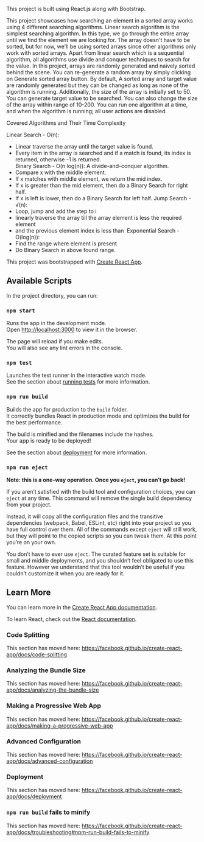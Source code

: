 This project is built using React.js along with Bootstrap. 

This project showcases how searching an element in a sorted array works  using  4 different searching algorithms.  Linear search algorithm is the simplest searching algorithm. In this type, we go through the entire array until we find the element we are looking  for.   The array doesn't have to be sorted, but for now, we'll be using  sorted arrays since other algorithms only work with sorted arrays. Apart from linear search which is a sequential algorithm, all algorithms use divide and conquer techniques to search for the value.
In this  project, arrays are randomly generated and naively sorted behind the scene. You can re-generate a random array by simply clicking on Generate sorted array button.
By default,  A sorted array and target value are randomly generated but they can be changed as long as  none of the algorithm is running. Additionally,  the size of the array is initially set to 50. You can generate target value to be searched. You can also change the size of the array within range of 10-200.  You can run one algorithm at a time, and when the algorithm is running; all user actions are disabled. 

Covered Algorithms and Their Time Complexity

Linear Search  - O(n): 
- Linear traverse the array until the target value is found.
-  Every item in the array is searched and if a  match is found, its index is returned, otherwise -1 is returned.  
Binary Search - O(n log(n)):  A divide-and-conquer algorithm.
- Compare x with the middle element.
- If x matches with middle element, we return the mid index.
- If x is greater than the mid element, then do a Binary Search for right half.
- If x is left is lower, then do a Binary Search for left half.
Jump Search  - √(n):
- Loop, jump and add the step to i
- linearly traverse the array till the array element is less the required element 
- and the previous element index is less than 
Exponential Search - O(log(n)): 
- Find the range where element is present
- Do Binary Search in above found range.


This project was bootstrapped with [Create React App](https://github.com/facebook/create-react-app).

## Available Scripts

In the project directory, you can run:

### `npm start`

Runs the app in the development mode.<br />
Open [http://localhost:3000](http://localhost:3000) to view it in the browser.

The page will reload if you make edits.<br />
You will also see any lint errors in the console.

### `npm test`

Launches the test runner in the interactive watch mode.<br />
See the section about [running tests](https://facebook.github.io/create-react-app/docs/running-tests) for more information.

### `npm run build`

Builds the app for production to the `build` folder.<br />
It correctly bundles React in production mode and optimizes the build for the best performance.

The build is minified and the filenames include the hashes.<br />
Your app is ready to be deployed!

See the section about [deployment](https://facebook.github.io/create-react-app/docs/deployment) for more information.

### `npm run eject`

**Note: this is a one-way operation. Once you `eject`, you can’t go back!**

If you aren’t satisfied with the build tool and configuration choices, you can `eject` at any time. This command will remove the single build dependency from your project.

Instead, it will copy all the configuration files and the transitive dependencies (webpack, Babel, ESLint, etc) right into your project so you have full control over them. All of the commands except `eject` will still work, but they will point to the copied scripts so you can tweak them. At this point you’re on your own.

You don’t have to ever use `eject`. The curated feature set is suitable for small and middle deployments, and you shouldn’t feel obligated to use this feature. However we understand that this tool wouldn’t be useful if you couldn’t customize it when you are ready for it.

## Learn More

You can learn more in the [Create React App documentation](https://facebook.github.io/create-react-app/docs/getting-started).

To learn React, check out the [React documentation](https://reactjs.org/).

### Code Splitting

This section has moved here: https://facebook.github.io/create-react-app/docs/code-splitting

### Analyzing the Bundle Size

This section has moved here: https://facebook.github.io/create-react-app/docs/analyzing-the-bundle-size

### Making a Progressive Web App

This section has moved here: https://facebook.github.io/create-react-app/docs/making-a-progressive-web-app

### Advanced Configuration

This section has moved here: https://facebook.github.io/create-react-app/docs/advanced-configuration

### Deployment

This section has moved here: https://facebook.github.io/create-react-app/docs/deployment

### `npm run build` fails to minify

This section has moved here: https://facebook.github.io/create-react-app/docs/troubleshooting#npm-run-build-fails-to-minify

